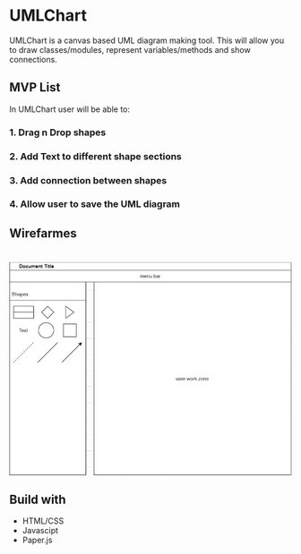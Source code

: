 # UMLChart

UMLChart is a canvas based UML diagram making tool. This will allow you to draw classes/modules, represent variables/methods and show connections.

## MVP List
In UMLChart user will be able to:
### 1. Drag n Drop shapes
### 2. Add Text to different shape sections
### 3. Add connection between shapes
### 4. Allow user to save the UML diagram

## Wirefarmes
<h1 align="center">
  <img src="https://github.com/khaliqzohaib92/UMLChart/blob/master/umlchart.JPG" width="600" height="auto" align="center"/>
</h1>

## Build with
- HTML/CSS
- Javascipt
- Paper.js
